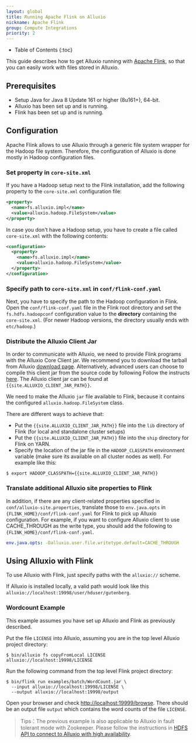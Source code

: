 ```yaml
---
layout: global
title: Running Apache Flink on Alluxio
nickname: Apache Flink
group: Compute Integrations
priority: 2
---
```


* Table of Contents
{:toc}

This guide describes how to get Alluxio running with [Apache Flink](http://flink.apache.org/), so
that you can easily work with files stored in Alluxio.

## Prerequisites

* Setup Java for Java 8 Update 161 or higher (8u161+), 64-bit.
* Alluxio has been set up and is running.
* Flink has been set up and is running.

## Configuration

Apache Flink allows to use Alluxio through a generic file system wrapper for the Hadoop file system.
Therefore, the configuration of Alluxio is done mostly in Hadoop configuration files.

### Set property in `core-site.xml`

If you have a Hadoop setup next to the Flink installation, add the following property to the
`core-site.xml` configuration file:

```xml
<property>
  <name>fs.alluxio.impl</name>
  <value>alluxio.hadoop.FileSystem</value>
</property>
```

In case you don't have a Hadoop setup, you have to create a file called `core-site.xml` with the
following contents:

```xml
<configuration>
  <property>
    <name>fs.alluxio.impl</name>
    <value>alluxio.hadoop.FileSystem</value>
  </property>
</configuration>
```

### Specify path to `core-site.xml` in `conf/flink-conf.yaml`

Next, you have to specify the path to the Hadoop configuration in Flink. Open the
`conf/flink-conf.yaml` file in the Flink root directory and set the `fs.hdfs.hadoopconf`
configuration value to the **directory** containing the `core-site.xml`. (For newer Hadoop versions,
the directory usually ends with `etc/hadoop`.)

### Distribute the Alluxio Client Jar

In order to communicate with Alluxio, we need to provide Flink programs with the Alluxio Core Client
jar. We recommend you to download the tarball from
Alluxio [download page](http://www.alluxio.org/download).
Alternatively, advanced users can choose to compile this client jar from the source code
by following Follow the instructs [here](Building-Alluxio-From-Source.html#compute-framework-support).
The Alluxio client jar can be found at `{{site.ALLUXIO_CLIENT_JAR_PATH}}`.

We need to make the Alluxio `jar` file available to Flink, because it contains the configured
`alluxio.hadoop.FileSystem` class.

There are different ways to achieve that:

- Put the `{{site.ALLUXIO_CLIENT_JAR_PATH}}` file into the `lib` directory of Flink (for local and
standalone cluster setups)
- Put the `{{site.ALLUXIO_CLIENT_JAR_PATH}}` file into the `ship` directory for Flink on YARN.
- Specify the location of the jar file in the `HADOOP_CLASSPATH` environment variable (make sure its
available on all cluster nodes as well). For example like this:

```console
$ export HADOOP_CLASSPATH={{site.ALLUXIO_CLIENT_JAR_PATH}}
```

### Translate additional Alluxio site properties to Flink

In addition, if there are any client-related properties specified in `conf/alluxio-site.properties`,
translate those to `env.java.opts` in `{FLINK_HOME}/conf/flink-conf.yaml` for Flink to pick up
Alluxio configuration. For example, if you want to configure Alluxio client to use CACHE_THROUGH as
the write type, you should add the following to `{FLINK_HOME}/conf/flink-conf.yaml`.

```yaml
env.java.opts: -Dalluxio.user.file.writetype.default=CACHE_THROUGH
```

## Using Alluxio with Flink

To use Alluxio with Flink, just specify paths with the `alluxio://` scheme.

If Alluxio is installed locally, a valid path would look like this
`alluxio://localhost:19998/user/hduser/gutenberg`.

### Wordcount Example

This example assumes you have set up Alluxio and Flink as previously described.

Put the file `LICENSE` into Alluxio, assuming you are in the top level Alluxio project directory:

```console
$ bin/alluxio fs copyFromLocal LICENSE alluxio://localhost:19998/LICENSE
```

Run the following command from the top level Flink project directory:

```console
$ bin/flink run examples/batch/WordCount.jar \
  --input alluxio://localhost:19998/LICENSE \
  --output alluxio://localhost:19998/output
```

Open your browser and check [http://localhost:19999/browse](http://localhost:19999/browse). There should be an output file `output` which contains the word counts of the file `LICENSE`.

> Tips：The previous example is also applicable to Alluxio in fault tolerant mode with Zookeeper. 
Please follow the instructions in [HDFS API to connect to Alluxio with high availability](Running-Alluxio-on-a-Cluster.html#hdfs-api).
